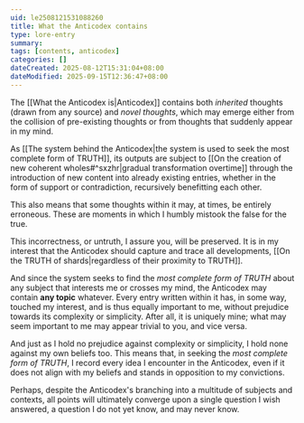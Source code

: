 ```yaml
---
uid: le2508121531088260
title: What the Anticodex contains
type: lore-entry
summary: 
tags: [contents, anticodex]
categories: []
dateCreated: 2025-08-12T15:31:04+08:00
dateModified: 2025-09-15T12:36:47+08:00
---
```

The [[What the Anticodex is|Anticodex]] contains both *inherited* thoughts (drawn from any source) and *novel thoughts*, which may emerge either from the collision of pre-existing thoughts or from thoughts that suddenly appear in my mind.

As [[The system behind the Anticodex|the system is used to seek the most complete form of TRUTH]], its outputs are subject to [[On the creation of new coherent wholes#^sxzhr|gradual transformation overtime]] through the introduction of new content into already existing entries, whether in the form of support or contradiction, recursively benefitting each other.

This also means that some thoughts within it may, at times, be entirely erroneous. These are moments in which I humbly mistook the false for the true.

This incorrectness, or untruth, I assure you, will be preserved. It is in my interest that the Anticodex should capture and trace all developments, [[On the TRUTH of shards|regardless of their proximity to TRUTH]].

And since the system seeks to find the *most complete form of TRUTH* about any subject that interests me or crosses my mind, the Anticodex may contain **any topic** whatever. Every entry written within it has, in some way, touched my interest, and is thus equally important to me, without prejudice towards its complexity or simplicity. After all, it is uniquely mine; what may seem important to me may appear trivial to you, and vice versa.

And just as I hold no prejudice against complexity or simplicity, I hold none against my own beliefs too. This means that, in seeking the *most complete form of TRUTH*, I record every idea I encounter in the Anticodex, even if it does not align with my beliefs and stands in opposition to my convictions.

Perhaps, despite the Anticodex's branching into a multitude of subjects and contexts, all points will ultimately converge upon a single question I wish answered, a question I do not yet know, and may never know.